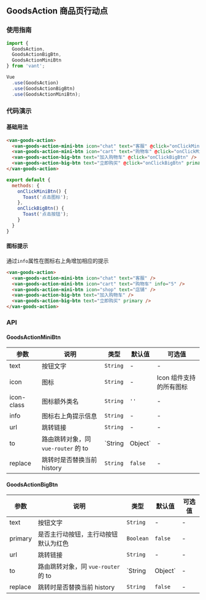 ## GoodsAction 商品页行动点

### 使用指南
``` javascript
import {
  GoodsAction,
  GoodsActionBigBtn,
  GoodsActionMiniBtn
} from 'vant';

Vue
  .use(GoodsAction)
  .use(GoodsActionBigBtn)
  .use(GoodsActionMiniBtn);
```

### 代码演示
#### 基础用法

```html
<van-goods-action>
  <van-goods-action-mini-btn icon="chat" text="客服" @click="onClickMiniBtn" />
  <van-goods-action-mini-btn icon="cart" text="购物车" @click="onClickMiniBtn" />
  <van-goods-action-big-btn text="加入购物车" @click="onClickBigBtn" />
  <van-goods-action-big-btn text="立即购买" @click="onClickBigBtn" primary />
</van-goods-action>
```

```javascript
export default {
  methods: {
    onClickMiniBtn() {
      Toast('点击图标');
    },
    onClickBigBtn() {
      Toast('点击按钮');
    }
  }
}
```

#### 图标提示
通过`info`属性在图标右上角增加相应的提示

```html
<van-goods-action>
  <van-goods-action-mini-btn icon="chat" text="客服" />
  <van-goods-action-mini-btn icon="cart" text="购物车" info="5" />
  <van-goods-action-mini-btn icon="shop" text="店铺" />
  <van-goods-action-big-btn text="加入购物车" />
  <van-goods-action-big-btn text="立即购买" primary />
</van-goods-action>
```

### API

#### GoodsActionMiniBtn

| 参数 | 说明 | 类型 | 默认值 | 可选值 |
|-----------|-----------|-----------|-------------|-------------|
| text | 按钮文字 | `String` | - | - |
| icon | 图标 | `String` | - | Icon 组件支持的所有图标 |
| icon-class | 图标额外类名 | `String` | `''` | - |
| info | 图标右上角提示信息 | `String` | - | - |
| url | 跳转链接 | `String` | - | - |
| to | 路由跳转对象，同 `vue-router` 的 to | `String | Object` | - | - |
| replace | 跳转时是否替换当前 history | `String` | `false` | - |


#### GoodsActionBigBtn

| 参数 | 说明 | 类型 | 默认值 | 可选值 |
|-----------|-----------|-----------|-------------|-------------|
| text | 按钮文字 | `String` | - | - |
| primary | 是否主行动按钮，主行动按钮默认为红色 | `Boolean` | `false` | - |
| url | 跳转链接 | `String` | - | - |
| to | 路由跳转对象，同 `vue-router` 的 to | `String | Object` | - | - |
| replace | 跳转时是否替换当前 history | `String` | `false` | - |

